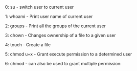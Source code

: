 0: su - switch user to current user

1: whoami - Print user name of current user

2: groups - Print all the groups of the current user

3: chown - Changes ownership of a file to a given user

4: touch - Create a file

5: chmod u+x - Grant execute permission to a determined user

6: chmod - can also be used to grant multiple permission  

